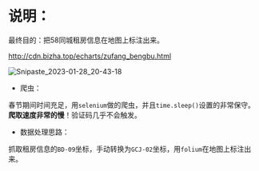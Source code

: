 # 说明：

最终目的：把58同城租房信息在地图上标注出来。

http://cdn.bizha.top/echarts/zufang_bengbu.html

![Snipaste_2023-01-28_20-43-18](https://images.bizha.top/picgo/202301282043833.png)



- 爬虫：

春节期间时间充足，用`selenium`做的爬虫，并且`time.sleep()`设置的非常保守。**爬取速度非常的慢**！验证码几乎不会触发。

- 数据处理思路：

抓取租房信息的`BD-09`坐标，手动转换为`GCJ-02`坐标，用`folium`在地图上标注出来。